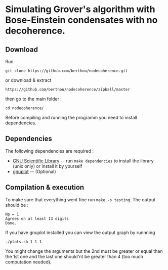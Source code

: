 Simulating Grover's algorithm with Bose-Einstein condensates with no decoherence.
=============

Download
--------

Run 

	git clone https://github.com/berthou/nodecoherence.git

or download & extract 

	https://github.com/berthou/nodecoherence/zipball/master

then go to the main folder :

	cd nodecoherence/


Before compiling and running the programm you need to install dependencies.

Dependencies
------------

The following dependencies are required :

* [GNU Scientific Library](http://www.gnu.org/software/gsl/) -- run `make dependencies` to install the library (unix only) or install it by yourself
* [gnuplot](www.gnuplot.info/) -- (Optional)


Compilation & execution
-----------------------

To make sure that everything went fine run `make -s testing`. The output should be :

	Np = 1
	Agrees on at least 13 digits
	Done.

If you have gnuplot installed you can view the output graph by runnning 

	./plots.sh 1 1 1

You might change the arguments but the 2nd must be greater or equal than the 1st one and the last one should'nt be greater than 4 (too much computation needed).
